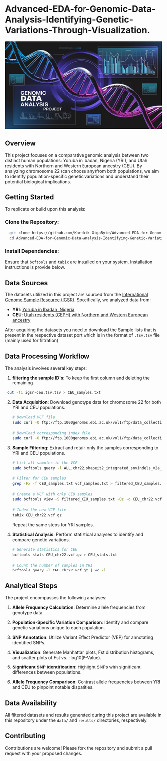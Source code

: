 # Advanced-EDA-for-Genomic-Data-Analysis-Identifying-Genetic-Variations-Through-Visualization.

![Project Banner](https://github.com/Karthik-GigaByte/Image/blob/main/d.jpeg)

## Overview

This project focuses on a comparative genomic analysis between two distinct human populations: Yoruba in Ibadan, Nigeria (YRI), and Utah residents with Northern and Western European ancestry (CEU). By analyzing chromosome 22 (can choose any)from both populations, we aim to identify population-specific genetic variations and understand their potential biological implications.

## Getting Started

To replicate or build upon this analysis:

### Clone the Repository:

   ```bash
     git clone https://github.com/Karthik-GigaByte/Advanced-EDA-for-Genomic-Data-Analysis-Identifying-Genetic-Variations-Through-Visualization.git
     cd Advanced-EDA-for-Genomic-Data-Analysis-Identifying-Genetic-Variations-Through-Visualization.

   ```
### Install Dependencies:

Ensure that `bcftools` and `tabix` are installed on your system. Installation instructions is provide below.



## Data Sources

The datasets utilized in this project are sourced from the [International Genome Sample Resource (IGSR)](https://www.internationalgenome.org/data-portal). Specifically, we analyzed data from:

- **YRI**: [Yoruba in Ibadan, Nigeria](https://www.internationalgenome.org/data-portal/population/YRI)
- **CEU**: [Utah residents (CEPH) with Northern and Western European ancestry](https://www.internationalgenome.org/data-portal/population/CEU)

After acquiring the datasets you need to download the Sample lists that is present in the respective dataset port which is in the format of `.tsv.tsv` file  (mainly used for filtration)

## Data Processing Workflow

The analysis involves several key steps:

1. **filtering the sample ID's**: To keep the first column and deleting the remaining
  ```bash
   cut -f1 igsr-ceu.tsv.tsv > CEU_samples.txt
   ```

2. **Data Acquisition**: Download genotype data for chromosome 22 for both YRI and CEU populations.

   ```bash
   # Download VCF file
   sudo curl -O ftp://ftp.1000genomes.ebi.ac.uk/vol1/ftp/data_collections/1000_genomes_project/release/20190312_biallelic_SNV_and_INDEL/ALL.chr22.shapeit2_integrated_snvindels_v2a_27022019.GRCh38.phased.vcf.gz

   # Download corresponding index file
   sudo curl -O ftp://ftp.1000genomes.ebi.ac.uk/vol1/ftp/data_collections/1000_genomes_project/release/20190312_biallelic_SNV_and_INDEL/ALL.chr22.shapeit2_integrated_snvindels_v2a_27022019.GRCh38.phased.vcf.gz.tbi
   ```
3. **Sample Filtering**: Extract and retain only the samples corresponding to YRI and CEU populations.

   ```bash
   # List all samples in the VCF
   sudo bcftools query -l ALL.chr22.shapeit2_integrated_snvindels_v2a_27022019.GRCh38.phased.vcf.gz > vcf_samples.txt
   
   # Filter for CEU samples
   grep -Fx -f CEU_samples.txt vcf_samples.txt > filtered_CEU_samples.txt
   
   # Create a VCF with only CEU samples
   sudo bcftools view -S filtered_CEU_samples.txt -Oz -o CEU_chr22.vcf.gz ALL.chr22.shapeit2_integrated_snvindels_v2a_27022019.GRCh38.phased.vcf.gz
   
   # Index the new VCF file
   tabix CEU_chr22.vcf.gz
   ```
   Repeat the same steps for YRI samples.

4. **Statistical Analysis**: Perform statistical analyses to identify and compare genetic variations.
   ```bash
   # Generate statistics for CEU
   bcftools stats CEU_chr22.vcf.gz > CEU_stats.txt
   
   # Count the number of samples in YRI
   bcftools query -l CEU_chr22.vcf.gz | wc -l
   ```

## Analytical Steps

The project encompasses the following analyses:

1. **Allele Frequency Calculation**: Determine allele frequencies from genotype data.

2. **Population-Specific Variation Comparison**: Identify and compare genetic variations unique to each population.

3. **SNP Annotation**: Utilize Variant Effect Predictor (VEP) for annotating identified SNPs.

4. **Visualization**: Generate Manhattan plots, Fst distribution histograms, and scatter plots of Fst vs. -log10(P-Value).

5. **Significant SNP Identification**: Highlight SNPs with significant differences between populations.

6. **Allele Frequency Comparison**: Contrast allele frequencies between YRI and CEU to pinpoint notable disparities.

## Data Availability

All filtered datasets and results generated during this project are available in this repository under the `data/` and `results/` directories, respectively.

## Contributing

Contributions are welcome! Please fork the repository and submit a pull request with your proposed changes.


